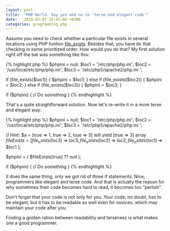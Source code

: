 ```yaml
---
layout: post
title:  "PHP World. Say yes and no to 'terse and elegant code'"
date:   2018-03-07 15:45:00 +0300
categories: programming php
---
```

Assume you need to check whether a particular file exists in several locations using PHP funtion [file_exists](http://php.net/manual/en/function.file-exists.php). Besides that, you have do that checking in some prioritized order. How would you do that? My first solution right off the bat was something like this:

{% highlight php %}
$phpini = null;
$loc1 = '/etc/php/php.ini';
$loc2 = '/usr/local/etc/php/php.ini';
$loc3 = '/etc/php5/apache2/php.ini ';

if (file_exists($loc1)) {
    $phpini = $loc1;
} else if (file_exists($loc2)) {
    $phpini = $loc2;
} else if (file_exists($loc3)) {
    $phpini = $loc3;
}

if ($phpini) {
    // Do something
}
{% endhighlight %}

That's a quite straightforward solution. Now let's re-write it in a more terse and elegant way:

{% highlight php %}
$phpini = null;
$loc1 = '/etc/php/php.ini';
$loc2 = '/usr/local/etc/php/php.ini';
$loc3 = '/etc/php5/apache2/php.ini ';

// Hint:  $a = [true => 1, true => 2, true => 3] will yield [true => 3] array
$fileExists = [
    file_exists($loc3) => $loc3,
    file_exists($loc2) => $loc2,
    file_exists($loc1) => $loc1
];

$phpini = ( $fileExists[true] ?? null );

if ($phpini) {
    // Do something
}
{% endhighlight %}

It does the same thing, only we got rid of three if statements. Nice, programmers like elegant and terse code. And that is actually the reason for why sometimes their code becomes hard to read, it becomes too "perlish".

Don't forget that your code is not only for you. Your code, no doubt, has to be elegant, but it has to be readable as well even for novices, which may maintain your code after you.

Finding a golden ration between readability and terseness is what makes one a good programmer.